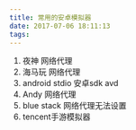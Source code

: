 ```yaml
---
title: 常用的安卓模拟器
date: 2017-07-06 18:11:13
tags:
---
```


1. 夜神   网络代理
2. 海马玩  网络代理
3. android stdio  安卓sdk avd
4. Andy  网络代理
5. blue stack 网络代理无法设置
6. tencent手游模拟器  